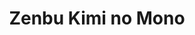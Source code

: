 --- 
title: "Zenbu Kimi no Mono"
publishdate: "2019-5-8T16:48:46+02:00"
src: "https://365manga.net/manga/zenbu-kimi-no-mono"
image: "https://data.365manga.net/images/thumbnails/19428-zenbu-kimi-no-mono.jpg"
description: "Yanagisawa Aiku is president of the flower-arranging club. Because she has very little members, her club will soon be closed down. To prevent this from happening, she demands to the student council president that he shouldn't close it down. The president, Hosaka Ryousei, said he wouldn't close it down only if Aiku would go out with him. She agrees and steadily falls for him. But there are rumours that Aiku…"
---